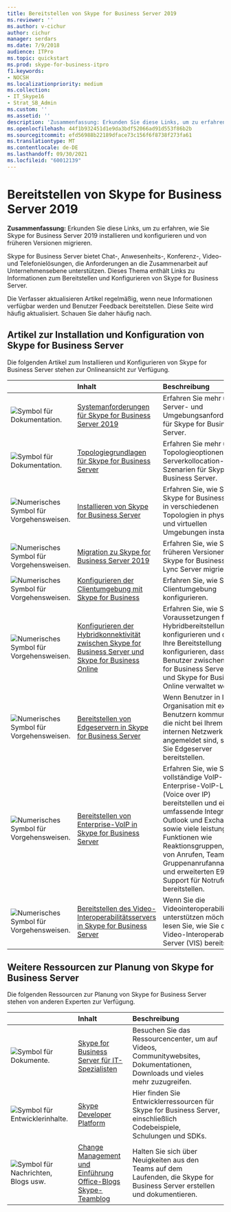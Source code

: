 ```yaml
---
title: Bereitstellen von Skype for Business Server 2019
ms.reviewer: ''
ms.author: v-cichur
author: cichur
manager: serdars
ms.date: 7/9/2018
audience: ITPro
ms.topic: quickstart
ms.prod: skype-for-business-itpro
f1.keywords:
- NOCSH
ms.localizationpriority: medium
ms.collection:
- IT_Skype16
- Strat_SB_Admin
ms.custom: ''
ms.assetid: ''
description: 'Zusammenfassung: Erkunden Sie diese Links, um zu erfahren, wie Sie Skype for Business Server 2019 installieren und konfigurieren.'
ms.openlocfilehash: 44f1b932451d1e9da3bdf52066ad91d553f86b2b
ms.sourcegitcommit: efd56988b22189dface73c156f6f8738f273fa61
ms.translationtype: MT
ms.contentlocale: de-DE
ms.lasthandoff: 09/30/2021
ms.locfileid: "60012139"
---
```

# <a name="deploy-skype-for-business-server-2019"></a>Bereitstellen von Skype for Business Server 2019
 
**Zusammenfassung:** Erkunden Sie diese Links, um zu erfahren, wie Sie Skype for Business Server 2019 installieren und konfigurieren und von früheren Versionen migrieren.
  
Skype for Business Server bietet Chat-, Anwesenheits-, Konferenz-, Video- und Telefonielösungen, die Anforderungen an die Zusammenarbeit auf Unternehmensebene unterstützen. Dieses Thema enthält Links zu Informationen zum Bereitstellen und Konfigurieren von Skype for Business Server. 
  
Die Verfasser aktualisieren Artikel regelmäßig, wenn neue Informationen verfügbar werden und Benutzer Feedback bereitstellen. Diese Seite wird häufig aktualisiert. Schauen Sie daher häufig nach.
   
##  <a name="articles-about-skype-for-business-server-installation-and-configuration"></a>Artikel zur Installation und Konfiguration von Skype for Business Server

Die folgenden Artikel zum Installieren und Konfigurieren von Skype for Business Server stehen zur Onlineansicht zur Verfügung. 
  
|&nbsp;|Inhalt|Beschreibung|
|:-----|:-----|:-----|
|![Symbol für Dokumentation.](/office/media/icons/paragraph-writing-blue.svg)|[Systemanforderungen für Skype for Business Server 2019](../plan/system-requirements.md)   |Erfahren Sie mehr über Server- und Umgebungsanforderungen für Skype for Business Server.   |
|![Symbol für Dokumentation.](/office/media/icons/paragraph-writing-blue.svg)|[Topologiegrundlagen für Skype for Business Server](../../SfbServer/plan-your-deployment/topology-basics/topology-basics.md)  |Erfahren Sie mehr über Topologieoptionen und Serverkollocation-Szenarien für Skype for Business Server.   |
|![Numerisches Symbol für Vorgehensweisen.](/office/media/icons/list-123-blue.svg)|[Installieren von Skype for Business Server](../../SfbServer/deploy/install/install.md) |Erfahren Sie, wie Sie Skype for Business Server in verschiedenen Topologien in physischen und virtuellen Umgebungen installieren.   |
|![Numerisches Symbol für Vorgehensweisen.](/office/media/icons/list-123-blue.svg)| [Migration zu Skype for Business Server 2019](../migration/migration-to-skype-for-business-server-2019.md)  |Erfahren Sie, wie Sie von früheren Versionen von Skype for Business oder Lync Server migrieren.   |
|![Numerisches Symbol für Vorgehensweisen.](/office/media/icons/list-123-blue.svg)|[Konfigurieren der Clientumgebung mit Skype for Business](../../SfbServer/deploy/deploy-clients/configure-the-client-experience.md)  |Erfahren Sie, wie Sie die Clientumgebung konfigurieren.   |
|![Numerisches Symbol für Vorgehensweisen.](/office/media/icons/list-123-blue.svg)| [Konfigurieren der Hybridkonnektivität zwischen Skype for Business Server und Skype for Business Online](../../SfbHybrid/hybrid/configure-hybrid-connectivity.md)  |Erfahren Sie, wie Sie die Voraussetzungen für eine Hybridbereitstellung konfigurieren und dann Ihre Bereitstellung so konfigurieren, dass Benutzer zwischen Skype for Business Server (lokal) und Skype for Business Online verwaltet werden.   |
|![Numerisches Symbol für Vorgehensweisen.](/office/media/icons/list-123-blue.svg)| [Bereitstellen von Edgeservern in Skype for Business Server](../../SfbServer/deploy/deploy-edge-server/deploy-edge-servers.md)  |Wenn Benutzer in Ihrer Organisation mit externen Benutzern kommunizieren, die nicht bei Ihrem internen Netzwerk angemeldet sind, sollten Sie Edgeserver bereitstellen.   |
|![Numerisches Symbol für Vorgehensweisen.](/office/media/icons/list-123-blue.svg)| [Bereitstellen von Enterprise-VoIP in Skype for Business Server](../../SfbServer/deploy/deploy-enterprise-voice/deploy-enterprise-voice.md)  |Erfahren Sie, wie Sie eine vollständige VoIP-Enterprise-VoIP-Lösung (Voice over IP) bereitstellen und eine umfassende Integration in Outlook und Exchange sowie viele leistungsstarke Funktionen wie Reaktionsgruppen, Parken von Anrufen, Teamanrufe, Gruppenanrufannahme und erweiterten E9-1-1-Support für Notrufe bereitstellen.   |
| ![Numerisches Symbol für Vorgehensweisen.](/office/media/icons/list-123-blue.svg)| [Bereitstellen des Video-Interoperabilitätsservers in Skype for Business Server](../../SfbServer/deploy/deploy-video-interop-server/deploy-video-interop-server.md)  |Wenn Sie die Videointeroperabilität unterstützen möchten, lesen Sie, wie Sie den Video-Interoperabilität-Server (VIS) bereitstellen.   |
   
## <a name="additional-resources-about-planning-for-skype-for-business-server"></a>Weitere Ressourcen zur Planung von Skype for Business Server

Die folgenden Ressourcen zur Planung von Skype for Business Server stehen von anderen Experten zur Verfügung. 
  
|&nbsp;|Inhalt|Beschreibung|
|:-----|:-----|:-----|
|![Symbol für Dokumente.](/office/media/icons/paragraph-writing-blue.svg)|[Skype for Business Server für IT-Spezialisten](../../Hub/index.yml)  |Besuchen Sie das Ressourcencenter, um auf Videos, Communitywebsites, Dokumentationen, Downloads und vieles mehr zuzugreifen.|
|![Symbol für Entwicklerinhalte.](/office/media/icons/developer-blue.svg)|[Skype Developer Platform](/skype-sdk/skypedeveloperplatform)  |Hier finden Sie Entwicklerressourcen für Skype for Business Server, einschließlich Codebeispiele, Schulungen und SDKs.   |
|![Symbol für Nachrichten, Blogs usw.](/office/media/icons/blog-site-blue.svg)|[Change Management und Einführung](https://go.microsoft.com/fwlink/p/?LinkId=532796) <br/> [Office-Blogs](https://go.microsoft.com/fwlink/p/?LinkId=528899) <br/> [Skype-Teamblog](https://go.microsoft.com/fwlink/p/?LinkId=532818)  |Halten Sie sich über Neuigkeiten aus den Teams auf dem Laufenden, die Skype for Business Server erstellen und dokumentieren.   |

